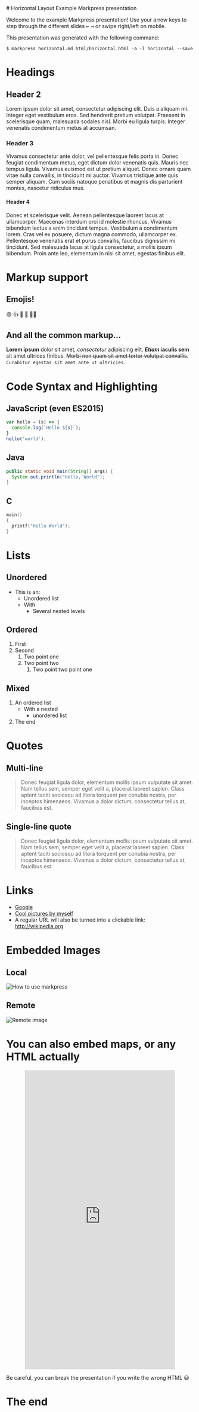 <!--markpress-opt

{
	"layout": "horizontal",
	"autoSplit": true,
	"sanitize": false,
	"verbose": true,
	"theme": "light",
	"noEmbed": false,
	"title": "untitled"
}

--># Horizontal Layout Example Markpress presentation

Welcome to the example Markpress presentation! Use your arrow keys to step through the different slides <kbd>←</kbd> <kbd>→</kbd> or swipe right/left on mobile.

This presentation was generated with the following command:

`$ markpress horizontal.md html/horizontal.html -a -l horizontal --save`





# Headings

## Header 2

Lorem ipsum dolor sit amet, consectetur adipiscing elit. Duis a aliquam mi. Integer eget vestibulum eros. Sed hendrerit pretium volutpat. Praesent in scelerisque quam, malesuada sodales nisl. Morbi eu ligula turpis. Integer venenatis condimentum metus at accumsan.

### Header 3

Vivamus consectetur ante dolor, vel pellentesque felis porta in. Donec feugiat condimentum metus, eget dictum dolor venenatis quis. Mauris nec tempus ligula. Vivamus euismod est ut pretium aliquet. Donec ornare quam vitae nulla convallis, in tincidunt mi auctor. Vivamus tristique ante quis semper aliquam. Cum sociis natoque penatibus et magnis dis parturient montes, nascetur ridiculus mus.

#### Header 4

Donec et scelerisque velit. Aenean pellentesque laoreet lacus at ullamcorper. Maecenas interdum orci id molestie rhoncus. Vivamus bibendum lectus a enim tincidunt tempus. Vestibulum a condimentum lorem. Cras vel ex posuere, dictum magna commodo, ullamcorper ex. Pellentesque venenatis erat et purus convallis, faucibus dignissim mi tincidunt. Sed malesuada lacus at ligula consectetur, a mollis ipsum bibendum. Proin ante leo, elementum in nisi sit amet, egestas finibus elit.







# Markup support

## Emojis!

:smile: :thumbsup: :hankey: :pizza: :camel::dash:

## And all the common markup...

**Lorem ipsum** dolor sit amet, *consectetur* adipiscing elit. **_Etiam_ iaculis sem** sit amet ultrices finibus. ~~Morbi non quam sit amet tortor volutpat convallis~~. `Curabitur egestas sit amet ante ut ultricies`.

# Code Syntax and Highlighting

## JavaScript (even ES2015)

```javascript
var hello = (s) => {
  console.log(`Hello ${s}`);
}
hello('world');
```

## Java

```java
public static void main(String[] args) {
  System.out.println("Hello, World");
}
```

## C

```c
main()
{
  printf("Hello World");
}
```

# Lists

## Unordered

- This is an:
    - Unordered list
    - With
        - Several nested levels

## Ordered

1. First
2. Second
    1. Two point one
    2. Two point two
        1. Two point two point one

## Mixed

1. An ordered list
    - With a nested
        - unordered list
2. The end

# Quotes

## Multi-line

> Donec feugiat ligula dolor, elementum mollis ipsum vulputate sit amet.
> Nam tellus sem, semper eget velit a, placerat laoreet sapien.
> Class aptent taciti sociosqu ad litora torquent per conubia nostra, per inceptos himenaeos.
> Vivamus a dolor dictum, consectetur tellus at, faucibus est.

## Single-line quote

> Donec feugiat ligula dolor, elementum mollis ipsum vulputate sit amet. Nam tellus sem, semper eget velit a, placerat laoreet sapien. Class aptent taciti sociosqu ad litora torquent per conubia nostra, per inceptos himenaeos. Vivamus a dolor dictum, consectetur tellus at, faucibus est.


# Links

- [Google](http://gamell.io)
- [Cool pictures  by myself](http://500px.com/gamell)
- A regular URL will also be turned into a clickable link: http://wikipedia.org


# Embedded Images

## Local

![How to use markpress](../markpress-help.png)

## Remote

![Remote image](http://gamell.io/qr.png)

# You can also embed maps, or any HTML actually

<div align="center">
  <iframe src="https://www.google.com/maps/embed?pb=!1m18!1m12!1m3!1d23297.348831365667!2d-122.45777265919516!3d37.771152643431215!2m3!1f0!2f0!3f0!3m2!1i1024!2i768!4f13.1!3m3!1m2!1s0x80859a6d00690021%3A0x4a501367f076adff!2sSan+Francisco%2C+CA!5e0!3m2!1sen!2sus!4v1462856808198" width="80%" height="800" frameborder="0" style="border:0" allowfullscreen></iframe>
</div>

Be careful, you can break the presentation if you write the wrong HTML :smiley:

# The end
